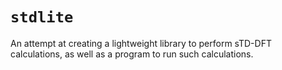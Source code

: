 # `stdlite`

An attempt at creating a lightweight library to perform sTD-DFT calculations, as well as a program to run such calculations.
